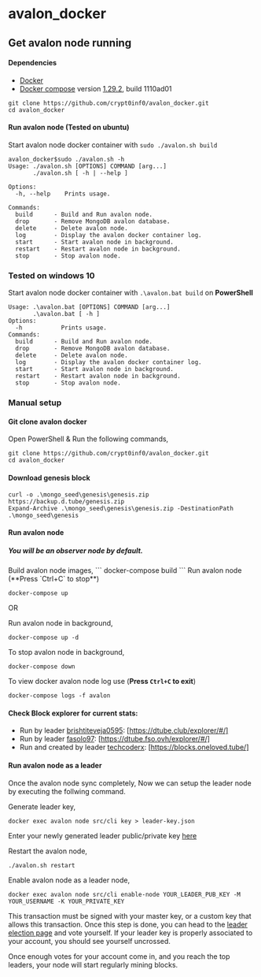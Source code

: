 # avalon_docker

## Get avalon node running

#### Dependencies
* [Docker](https://docs.docker.com/engine/install/)
* [Docker compose](https://docs.docker.com/compose/install/) version [1.29.2](https://github.com/docker/compose/releases/tag/1.29.2), build 1110ad01

```
git clone https://github.com/crypt0inf0/avalon_docker.git
cd avalon_docker
```

#### Run avalon node (Tested on ubuntu)
Start avalon node docker container with `sudo ./avalon.sh build`
```
avalon_docker$sudo ./avalon.sh -h
Usage: ./avalon.sh [OPTIONS] COMMAND [arg...]
       ./avalon.sh [ -h | --help ]

Options:
  -h, --help    Prints usage.

Commands:
  build      - Build and Run avalon node.
  drop       - Remove MongoDB avalon database.
  delete     - Delete avalon node.
  log        - Display the avalon docker container log.
  start      - Start avalon node in background.
  restart    - Restart avalon node in background.
  stop       - Stop avalon node.
```

### Tested on windows 10
Start avalon node docker container with `.\avalon.bat build` on **PowerShell**
```
Usage: .\avalon.bat [OPTIONS] COMMAND [arg...]
       .\avalon.bat [ -h ]
Options:
  -h           Prints usage.
Commands:
  build      - Build and Run avalon node.
  drop       - Remove MongoDB avalon database.
  delete     - Delete avalon node.
  log        - Display the avalon docker container log.
  start      - Start avalon node in background.
  restart    - Restart avalon node in background.
  stop       - Stop avalon node.
```
### Manual setup
#### Git clone avalon docker
Open PowerShell & Run the following commands,
```
git clone https://github.com/crypt0inf0/avalon_docker.git
cd avalon_docker
```
#### Download genesis block
```
curl -o .\mongo_seed\genesis\genesis.zip https://backup.d.tube/genesis.zip
Expand-Archive .\mongo_seed\genesis\genesis.zip -DestinationPath .\mongo_seed\genesis
```

#### Run avalon node 
<h5>You will be an observer node by default.</h5>
Build avalon node images,
```
docker-compose build
```
Run avalon node (**Press `Ctrl+C` to stop**)

```
docker-compose up
```
OR

Run avalon node in background,
```
docker-compose up -d
```

To stop avalon node in background,
```
docker-compose down
```

To view docker avalon node log use (**Press `Ctrl+C` to exit**)
```
docker-compose logs -f avalon
```

#### Check Block explorer for current stats:
* Run by leader [brishtiteveja0595](https://d.tube/#!/c/brishtiteveja0595): [https://dtube.club/explorer/#/]
* Run by leader [fasolo97](https://d.tube/#!/c/fasolo97): [https://dtube.fso.ovh/explorer/#/]
* Run and created by leader [techcoderx](https://d.tube/#!/c/techcoderx): [https://blocks.oneloved.tube/]


#### Run avalon node as a leader

Once the avalon node sync completely, Now we can setup the leader node by executing the follwing command. 

Generate leader key,
```
docker exec avalon node src/cli key > leader-key.json
```
Enter your newly generated leader public/private key [here](https://github.com/crypt0inf0/avalon_docker/blob/master/.env#L45)

Restart the avalon node,
```
./avalon.sh restart
```
Enable avalon node as a leader node,
```
docker exec avalon node src/cli enable-node YOUR_LEADER_PUB_KEY -M YOUR_USERNAME -K YOUR_PRIVATE_KEY
```
This transaction must be signed with your master key, or a custom key that allows this transaction. Once this step is done, you can head to the [leader election page](https://d.tube/#!/election) and vote yourself. If your leader key is properly associated to your account, you should see yourself uncrossed.

Once enough votes for your account come in, and you reach the top leaders, your node will start regularly mining blocks.